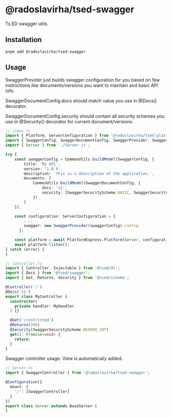 # @radoslavirha/tsed-swagger

Ts.ED swagger utils.

## Installation

`pnpm add @radoslavirha/tsed-swagger`

## Usage

SwaggerProvider just builds swagger configuration for you based on few instructions like documents/versions you want to maintain and basic API info.

SwaggerDocumentConfig.docs should match value you use in @Docs() decorator.

SwaggerDocumentConfig.security should contain all security schemes you use in @Security() decorator for current document/versions.

```ts
// index.ts
import { Platform, ServerConfiguration } from '@radoslavirha/tsed-platform';
import { SwaggerConfig, SwaggerDocumentConfig, SwaggerProvider, SwaggerSecurityScheme } from '@radoslavirha/tsed-swagger';
import { Server } from './Server.js';

try {
    const swaggerConfig = CommonUtils.buildModel(SwaggerConfig, {
        title: 'My API',
        version: '1.0.0',
        description: 'This is a description of the application.',
        documents: [
            CommonUtils.buildModel(SwaggerDocumentConfig, {
                docs: 'v1',
                security: [SwaggerSecurityScheme.BASIC, SwaggerSecurityScheme.BEARER_JWT]
            })
        ]
    });

    const configuration: ServerConfiguration = {
        ...,
        swagger: new SwaggerProvider(swaggerConfig).config
      };

    const platform = await PlatformExpress.Platform(Server, configuration);
    await platform.listen();
} catch (error) {
}
```

```ts
// controller.ts
import { Controller, Injectable } from '@tsed/di';
import { Docs } from '@tsed/swagger';
import { Get, Returns, Security } from '@tsed/schema';

@Controller('/')
@Docs('v1')
export class MyController {
  constructor(
    private handler: MyHandler
  ) {}

  @Get('/restricted')
  @Returns(200)
  @Security(SwaggerSecurityScheme.BEARER_JWT)
  get(): Promise<void> {
    return;
  }
}
```

Swagger controller usage. View is automatically added.

```ts
// Server.ts
import { SwaggerController } from '@radoslavirha/tsed-swagger';

@Configuration({
  mount: {
    '/': [SwaggerController]
  }
})
export class Server extends BaseServer {
}
```
